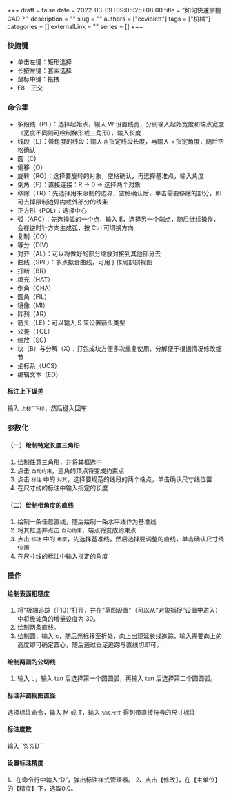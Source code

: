 +++ 
draft = false
date = 2022-03-09T09:05:25+08:00
title = "如何快速掌握 CAD？"
description = ""
slug = ""
authors = ["ccviolett"]
tags = ["机械"]
categories = []
externalLink = ""
series = []
+++

### 快捷键

- 单击左键：矩形选择
- 长按左键：套索选择
- 鼠标中键：拖拽
- F8：正交

### 命令集

- 多段线（PL）：选择起始点，输入 W 设置线宽，分别输入起始宽度和端点宽度（宽度不同则可绘制梯形或三角形），输入长度
- 线段（L）：带角度的线段：输入 `@` 指定线段长度，再输入 `<` 指定角度，随后空格确认
- 圆（C)
- 偏移（O）
- 旋转（RO）：选择要旋转的对象，空格确认，再选择基准点，输入角度
- 倒角（F）：直接连接：R -> 0 -> 选择两个对象
- 移除（TR）：先选择用来限制的边界，空格确认后，单击需要移除的部分，即可去掉限制边界内或外部分的线条
- 正方形（POL）：选择中心
- 弧（ARC）：先选择弧的一个点，输入 E，选择另一个端点，随后继续操作，会在逆时针方向生成弧，按 Ctrl 可切换方向
- 复制（CO）
- 等分（DIV）
- 对齐（AL）：可以将做好的部分缩放对接到其他部分去
- 曲线（SPL）：多点拟合曲线，可用于作局部剖视图
- 打断（BR）
- 填充（HAT）
- 倒角（CHA）
- 圆角（FIL）
- 镜像（MI）
- 阵列（AR）
- 箭头（LE）：可以输入 S 来设置箭头类型
- 公差（TOL）
- 缩放（SC)
- 块（B）与分解（X）：打包成块方便多次重复使用、分解便于根据情况修改细节
- 坐标系（UCS）
- 编辑文本（ED）

#### 标注上下误差

输入 `上标^下标`，然后键入回车

### 参数化

#### （一）绘制特定长度三角形

1. 绘制任意三角形，并将其框选中
2. 点击 `自动约束`，三角的顶点将变成约束点
3. 点击 `标注` 中的 `对其`，选择要规范的线段的两个端点，单击确认尺寸线位置
4. 在尺寸线的标注中输入指定的长度

#### （二）绘制带角度的直线

1. 绘制一条任意直线，随后绘制一条水平线作为基准线
2. 将其框选并点击 `自动约束`，端点将变成约束点
3. 点击 `标注` 中的 `角度`，先选择基准线，然后选择要调整的直线，单击确认尺寸线位置
4. 在尺寸线的标注中输入指定的角度

### 操作

#### 绘制表面粗糙度

1. 将“极轴追踪（F10）”打开，并在“草图设置”（可以从“对象捕捉”设置中进入）中将极轴角的增量设度为 30。
2. 绘制两条直线。
3. 绘制圆，输入 c，随后光标移至折处，向上出现延长线追踪，输入需要向上的高度即可确定圆心，随后通过垂足追踪与直线切即可。

#### 绘制两圆的公切线

1. 输入 L，输入 tan 后选择第一个圆圆弧，再输入 tan 后选择第二个圆圆弧。

#### 标注非圆视图直径

选择标注命令，输入 M 或 T，输入 `%%C尺寸` 得到带直接符号的尺寸标注

#### 标注度数

输入 `%%D``

#### 设置标注精度

1、在命令行中输入“D”，弹出标注样式管理器。 
2、点击【修改】，在【主单位】的【精度】下，选取0.0。 